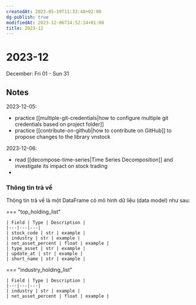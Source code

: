 ```yaml
---
createdAt: 2023-05-19T11:33:48+02:00
dg-publish: true
modifiedAt: 2023-12-06T14:52:14+01:00
title: 2023-12
---
```


# 2023-12

December: Fri 01 - Sun 31

## Notes

2023-12-05:
- practice [[multiple-git-credentials|how to configure multiple git credentials based on project folder]]
- practice [[contribute-on-github|how to contribute on GitHub]] to propose changes to the library vnstock

2023-12-06:
- read [[decompose-time-series|Time Series Decomposition]] and investigate its impact on stock trading
- 

### Thông tin trả về

Thông tin trả về là một DataFrame có mô hình dữ liệu (data model) như sau:

=== "top_holding_list"

    | Field | Type | Description |
    |---|---|---|
    | stock_code | str | example |
    | industry | str | example |
    | net_asset_percent | float | example |
    | type_asset | str | example |
    | update_at | str | example |
    | short_name | str | example |

=== "industry_holding_list"

    | Field | Type | Description |
    |---|---|---|
    | industry | str | example |
    | net_asset_percent | float | example |